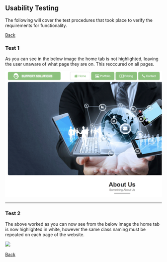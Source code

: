 ## Usability Testing

The following will cover the test procedures that took place to verify the requirements for functionality.

[Back](../../README.md)

### Test 1

As you can see in the below image the home tab is not highlighted, leaving the user unaware of what page they are on. This reoccured on all pages.

![](utest1.png)


_ _ _


### Test 2

The above worked as you can now see from the below image the home tab is now highlighted in white, however the same class naming must be repeated on each page of the website.

![](utest2.png)

[Back](../../README.md)